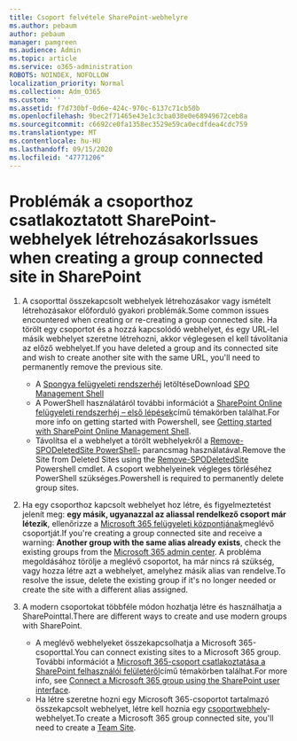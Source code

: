 ```yaml
---
title: Csoport felvétele SharePoint-webhelyre
ms.author: pebaum
author: pebaum
manager: pamgreen
ms.audience: Admin
ms.topic: article
ms.service: o365-administration
ROBOTS: NOINDEX, NOFOLLOW
localization_priority: Normal
ms.collection: Adm_O365
ms.custom: ''
ms.assetid: f7d730bf-0d6e-424c-970c-6137c71cb50b
ms.openlocfilehash: 9bec2f71465e43e1c3cba038e0e68949672ceb8a
ms.sourcegitcommit: c6692ce0fa1358ec3529e59ca0ecdfdea4cdc759
ms.translationtype: MT
ms.contentlocale: hu-HU
ms.lasthandoff: 09/15/2020
ms.locfileid: "47771206"
---
```

# <a name="issues-when-creating-a-group-connected-site-in-sharepoint"></a><span data-ttu-id="88606-102">Problémák a csoporthoz csatlakoztatott SharePoint-webhelyek létrehozásakor</span><span class="sxs-lookup"><span data-stu-id="88606-102">Issues when creating a group connected site in SharePoint</span></span>

1. <span data-ttu-id="88606-103">A csoporttal összekapcsolt webhelyek létrehozásakor vagy ismételt létrehozásakor előforduló gyakori problémák.</span><span class="sxs-lookup"><span data-stu-id="88606-103">Some common issues encountered when creating or re-creating a group connected site.</span></span>
<span data-ttu-id="88606-104">Ha törölt egy csoportot és a hozzá kapcsolódó webhelyet, és egy URL-lel másik webhelyet szeretne létrehozni, akkor véglegesen el kell távolítania az előző webhelyet.</span><span class="sxs-lookup"><span data-stu-id="88606-104">If you have deleted a group and its connected site and wish to create another site with the same URL, you'll need to permanently remove the previous site.</span></span>

   - <span data-ttu-id="88606-105">A [Spongya felügyeleti rendszerhéj](https://support.office.com/article/introduction-to-the-sharepoint-online-management-shell-c16941c3-19b4-4710-8056-34c034493429) letöltése</span><span class="sxs-lookup"><span data-stu-id="88606-105">Download [SPO Management Shell](https://support.office.com/article/introduction-to-the-sharepoint-online-management-shell-c16941c3-19b4-4710-8056-34c034493429)</span></span>
   - <span data-ttu-id="88606-106">A PowerShell használatáról további információt a [SharePoint Online felügyeleti rendszerhéj – első lépések](https://docs.microsoft.com/powershell/module/sharepoint-online/remove-sposite)című témakörben találhat.</span><span class="sxs-lookup"><span data-stu-id="88606-106">For more info on getting started with Powershell, see [Getting started with SharePoint Online Management Shell](https://docs.microsoft.com/powershell/module/sharepoint-online/remove-sposite).</span></span>
   - <span data-ttu-id="88606-107">Távolítsa el a webhelyet a törölt webhelyekről a [Remove-SPODeletedSite PowerShell-](https://docs.microsoft.com/powershell/module/sharepoint-online/remove-sposite?view=sharepoint-ps) parancsmag használatával.</span><span class="sxs-lookup"><span data-stu-id="88606-107">Remove the Site from Deleted Sites using the [Remove-SPODeletedSite](https://docs.microsoft.com/powershell/module/sharepoint-online/remove-sposite?view=sharepoint-ps) Powershell cmdlet.</span></span> <span data-ttu-id="88606-108">A csoport webhelyeinek végleges törléséhez PowerShell szükséges.</span><span class="sxs-lookup"><span data-stu-id="88606-108">Powershell is required to permanently delete group sites.</span></span>

1. <span data-ttu-id="88606-109">Ha egy csoporthoz kapcsolt webhelyet hoz létre, és figyelmeztetést jelenít meg: **egy másik, ugyanazzal az aliassal rendelkező csoport már létezik**, ellenőrizze a [Microsoft 365 felügyeleti központjának](https://admin.microsoft.com/AdminPortal/Home#/groups)meglévő csoportját.</span><span class="sxs-lookup"><span data-stu-id="88606-109">If you're creating a group connected site and receive a warning: **Another group with the same alias already exists**, check the existing groups from the [Microsoft 365 admin center](https://admin.microsoft.com/AdminPortal/Home#/groups).</span></span> <span data-ttu-id="88606-110">A probléma megoldásához törölje a meglévő csoportot, ha már nincs rá szükség, vagy hozza létre azt a webhelyet, amelyhez másik alias van rendelve.</span><span class="sxs-lookup"><span data-stu-id="88606-110">To resolve the issue, delete the existing group if it's no longer needed or create the site with a different alias assigned.</span></span>

1. <span data-ttu-id="88606-111">A modern csoportokat többféle módon hozhatja létre és használhatja a SharePointtal.</span><span class="sxs-lookup"><span data-stu-id="88606-111">There are different ways to create and use modern groups with SharePoint.</span></span>

   - <span data-ttu-id="88606-112">A meglévő webhelyeket összekapcsolhatja a Microsoft 365-csoporttal.</span><span class="sxs-lookup"><span data-stu-id="88606-112">You can connect existing sites to a Microsoft 365 group.</span></span> <span data-ttu-id="88606-113">További információt a [Microsoft 365-csoport csatlakoztatása a SharePoint felhasználói felületéről](https://docs.microsoft.com/sharepoint/dev/transform/modernize-connect-to-office365-group#connect-an-office-365-group-using-the-sharepoint-user-interface)című témakörben találhat.</span><span class="sxs-lookup"><span data-stu-id="88606-113">For more info, see [Connect a Microsoft 365 group using the SharePoint user interface](https://docs.microsoft.com/sharepoint/dev/transform/modernize-connect-to-office365-group#connect-an-office-365-group-using-the-sharepoint-user-interface).</span></span>
   - <span data-ttu-id="88606-114">Ha létre szeretne hozni egy Microsoft 365-csoportot tartalmazó összekapcsolt webhelyet, létre kell hoznia egy [csoportwebhely](https://admin.microsoft.com/sharepoint)-webhelyet.</span><span class="sxs-lookup"><span data-stu-id="88606-114">To create a Microsoft 365 group connected site, you'll need to create a [Team Site](https://admin.microsoft.com/sharepoint).</span></span>
